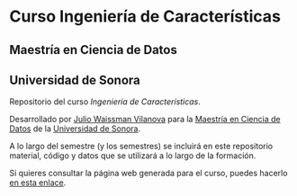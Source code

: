 # Curso Ingeniería de Características
## Maestría en Ciencia de Datos
## Universidad de Sonora

Repositorio del curso *Ingeniería de Características*. 

Desarrollado por [Julio Waissman Vilanova](julio.waissman@unison.mx) para la
[Maestría en Ciencia de Datos](https://mcd.unison.mx) de la [Universidad de Sonora](https://www.unison.mx).

A lo largo del semestre (y los semestres) se incluirá en este repositorio material, código y datos que se utilizará 
a lo largo de la formación.

Si quieres consultar la página web generada para el curso, puedes hacerlo 
[en esta enlace](https://mcd-unison.github.io/ing-caract/).
